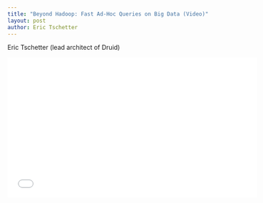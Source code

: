 ```yaml
---
title: "Beyond Hadoop: Fast Ad-Hoc Queries on Big Data (Video)"
layout: post
author: Eric Tschetter
---
```


Eric Tschetter (lead architect of Druid)


<iframe width="560" height="315" 
src="//www.youtube.com/embed/eCbXoGSyHbg?rel=0" 
frameborder="0"></iframe>
